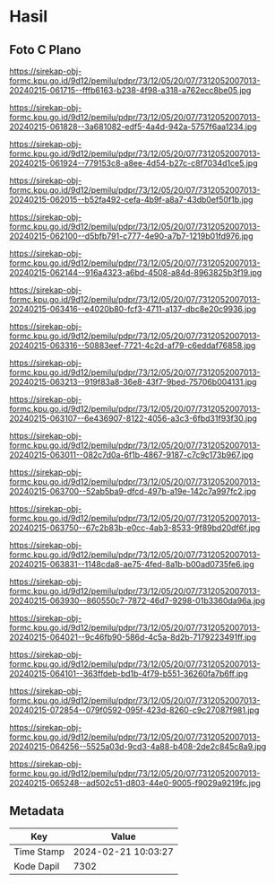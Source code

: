 # Hasil

## Foto C Plano

https://sirekap-obj-formc.kpu.go.id/9d12/pemilu/pdpr/73/12/05/20/07/7312052007013-20240215-061715--fffb6163-b238-4f98-a318-a762ecc8be05.jpg

https://sirekap-obj-formc.kpu.go.id/9d12/pemilu/pdpr/73/12/05/20/07/7312052007013-20240215-061828--3a681082-edf5-4a4d-942a-5757f6aa1234.jpg

https://sirekap-obj-formc.kpu.go.id/9d12/pemilu/pdpr/73/12/05/20/07/7312052007013-20240215-061924--779153c8-a8ee-4d54-b27c-c8f7034d1ce5.jpg

https://sirekap-obj-formc.kpu.go.id/9d12/pemilu/pdpr/73/12/05/20/07/7312052007013-20240215-062015--b52fa492-cefa-4b9f-a8a7-43db0ef50f1b.jpg

https://sirekap-obj-formc.kpu.go.id/9d12/pemilu/pdpr/73/12/05/20/07/7312052007013-20240215-062100--d5bfb791-c777-4e90-a7b7-1219b01fd976.jpg

https://sirekap-obj-formc.kpu.go.id/9d12/pemilu/pdpr/73/12/05/20/07/7312052007013-20240215-062144--916a4323-a6bd-4508-a84d-8963825b3f19.jpg

https://sirekap-obj-formc.kpu.go.id/9d12/pemilu/pdpr/73/12/05/20/07/7312052007013-20240215-063416--e4020b80-fcf3-4711-a137-dbc8e20c9936.jpg

https://sirekap-obj-formc.kpu.go.id/9d12/pemilu/pdpr/73/12/05/20/07/7312052007013-20240215-063316--50883eef-7721-4c2d-af79-c6eddaf76858.jpg

https://sirekap-obj-formc.kpu.go.id/9d12/pemilu/pdpr/73/12/05/20/07/7312052007013-20240215-063213--919f83a8-36e8-43f7-9bed-75706b004131.jpg

https://sirekap-obj-formc.kpu.go.id/9d12/pemilu/pdpr/73/12/05/20/07/7312052007013-20240215-063107--6e436907-8122-4056-a3c3-6fbd31f93f30.jpg

https://sirekap-obj-formc.kpu.go.id/9d12/pemilu/pdpr/73/12/05/20/07/7312052007013-20240215-063011--082c7d0a-6f1b-4867-9187-c7c9c173b967.jpg

https://sirekap-obj-formc.kpu.go.id/9d12/pemilu/pdpr/73/12/05/20/07/7312052007013-20240215-063700--52ab5ba9-dfcd-497b-a19e-142c7a997fc2.jpg

https://sirekap-obj-formc.kpu.go.id/9d12/pemilu/pdpr/73/12/05/20/07/7312052007013-20240215-063750--67c2b83b-e0cc-4ab3-8533-9f89bd20df6f.jpg

https://sirekap-obj-formc.kpu.go.id/9d12/pemilu/pdpr/73/12/05/20/07/7312052007013-20240215-063831--1148cda8-ae75-4fed-8a1b-b00ad0735fe6.jpg

https://sirekap-obj-formc.kpu.go.id/9d12/pemilu/pdpr/73/12/05/20/07/7312052007013-20240215-063930--860550c7-7872-46d7-9298-01b3360da96a.jpg

https://sirekap-obj-formc.kpu.go.id/9d12/pemilu/pdpr/73/12/05/20/07/7312052007013-20240215-064021--9c46fb90-586d-4c5a-8d2b-7179223491ff.jpg

https://sirekap-obj-formc.kpu.go.id/9d12/pemilu/pdpr/73/12/05/20/07/7312052007013-20240215-064101--363ffdeb-bd1b-4f79-b551-36260fa7b6ff.jpg

https://sirekap-obj-formc.kpu.go.id/9d12/pemilu/pdpr/73/12/05/20/07/7312052007013-20240215-072854--079f0592-095f-423d-8260-c9c27087f981.jpg

https://sirekap-obj-formc.kpu.go.id/9d12/pemilu/pdpr/73/12/05/20/07/7312052007013-20240215-064256--5525a03d-9cd3-4a88-b408-2de2c845c8a9.jpg

https://sirekap-obj-formc.kpu.go.id/9d12/pemilu/pdpr/73/12/05/20/07/7312052007013-20240215-065248--ad502c51-d803-44e0-9005-f9029a9219fc.jpg


## Metadata

| Key        | Value               |
| ---------- | ------------------- |
| Time Stamp | 2024-02-21 10:03:27 |
| Kode Dapil | 7302                |




